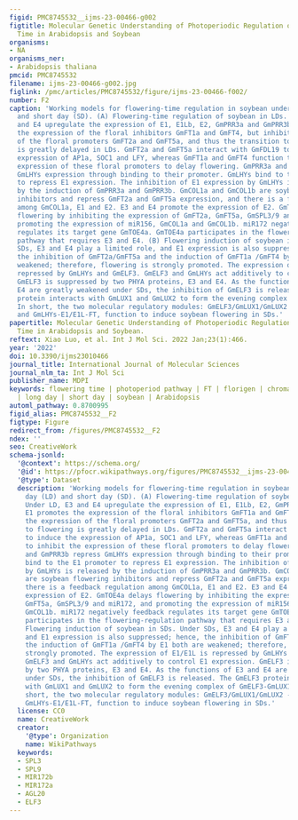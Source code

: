 ```yaml
---
figid: PMC8745532__ijms-23-00466-g002
figtitle: Molecular Genetic Understanding of Photoperiodic Regulation of Flowering
  Time in Arabidopsis and Soybean
organisms:
- NA
organisms_ner:
- Arabidopsis thaliana
pmcid: PMC8745532
filename: ijms-23-00466-g002.jpg
figlink: /pmc/articles/PMC8745532/figure/ijms-23-00466-f002/
number: F2
caption: 'Working models for flowering-time regulation in soybean under long day (LD)
  and short day (SD). (A) Flowering-time regulation of soybean in LDs. Under LD, E3
  and E4 upregulate the expression of E1, E1Lb, E2, GmPRR3a and GmPRR3b. E1 promotes
  the expression of the floral inhibitors GmFT1a and GmFT4, but inhibits the expression
  of the floral promoters GmFT2a and GmFT5a, and thus the transition to flowering
  is greatly delayed in LDs. GmFT2a and GmFT5a interact with GmFDL19 to induce the
  expression of AP1a, SOC1 and LFY, whereas GmFT1a and GmFT4 function to inhibit the
  expression of these floral promoters to delay flowering. GmPRR3a and GmPRR3b repress
  GmLHYs expression through binding to their promoter. GmLHYs bind to the E1 promoter
  to repress E1 expression. The inhibition of E1 expression by GmLHYs is released
  by the induction of GmPRR3a and GmPRR3b. GmCOL1a and GmCOL1b are soybean flowering
  inhibitors and repress GmFT2a and GmFT5a expression, and there is a feedback regulation
  among GmCOL1a, E1 and E2. E3 and E4 promote the expression of E2. GmTOE4a delays
  flowering by inhibiting the expression of GmFT2a, GmFT5a, GmSPL3/9 and miR172, and
  promoting the expression of miR156, GmCOL1a and GmCOL1b. miR172 negatively feedback
  regulates its target gene GmTOE4a. GmTOE4a participates in the flowering-regulation
  pathway that requires E3 and E4. (B) Flowering induction of soybean in SDs. Under
  SDs, E3 and E4 play a limited role, and E1 expression is also suppressed; hence,
  the inhibition of GmFT2a/GmFT5a and the induction of GmFT1a /GmFT4 by E1 both are
  weakened; therefore, flowering is strongly promoted. The expression of E1/E1L is
  repressed by GmLHYs and GmELF3. GmELF3 and GmLHYs act additively to control E1 expression.
  GmELF3 is suppressed by two PHYA proteins, E3 and E4. As the functions of E3 and
  E4 are greatly weakened under SDs, the inhibition of GmELF3 is released. The GmELF3
  protein interacts with GmLUX1 and GmLUX2 to form the evening complex of GmELF3-GmLUX1-GmLUX2.
  In short, the two molecular regulatory modules: GmELF3/GmLUX1/GmLUX2 -E1/E1L-FT
  and GmLHYs-E1/E1L-FT, function to induce soybean flowering in SDs.'
papertitle: Molecular Genetic Understanding of Photoperiodic Regulation of Flowering
  Time in Arabidopsis and Soybean.
reftext: Xiao Luo, et al. Int J Mol Sci. 2022 Jan;23(1):466.
year: '2022'
doi: 10.3390/ijms23010466
journal_title: International Journal of Molecular Sciences
journal_nlm_ta: Int J Mol Sci
publisher_name: MDPI
keywords: flowering time | photoperiod pathway | FT | florigen | chromatin modification
  | long day | short day | soybean | Arabidopsis
automl_pathway: 0.8700995
figid_alias: PMC8745532__F2
figtype: Figure
redirect_from: /figures/PMC8745532__F2
ndex: ''
seo: CreativeWork
schema-jsonld:
  '@context': https://schema.org/
  '@id': https://pfocr.wikipathways.org/figures/PMC8745532__ijms-23-00466-g002.html
  '@type': Dataset
  description: 'Working models for flowering-time regulation in soybean under long
    day (LD) and short day (SD). (A) Flowering-time regulation of soybean in LDs.
    Under LD, E3 and E4 upregulate the expression of E1, E1Lb, E2, GmPRR3a and GmPRR3b.
    E1 promotes the expression of the floral inhibitors GmFT1a and GmFT4, but inhibits
    the expression of the floral promoters GmFT2a and GmFT5a, and thus the transition
    to flowering is greatly delayed in LDs. GmFT2a and GmFT5a interact with GmFDL19
    to induce the expression of AP1a, SOC1 and LFY, whereas GmFT1a and GmFT4 function
    to inhibit the expression of these floral promoters to delay flowering. GmPRR3a
    and GmPRR3b repress GmLHYs expression through binding to their promoter. GmLHYs
    bind to the E1 promoter to repress E1 expression. The inhibition of E1 expression
    by GmLHYs is released by the induction of GmPRR3a and GmPRR3b. GmCOL1a and GmCOL1b
    are soybean flowering inhibitors and repress GmFT2a and GmFT5a expression, and
    there is a feedback regulation among GmCOL1a, E1 and E2. E3 and E4 promote the
    expression of E2. GmTOE4a delays flowering by inhibiting the expression of GmFT2a,
    GmFT5a, GmSPL3/9 and miR172, and promoting the expression of miR156, GmCOL1a and
    GmCOL1b. miR172 negatively feedback regulates its target gene GmTOE4a. GmTOE4a
    participates in the flowering-regulation pathway that requires E3 and E4. (B)
    Flowering induction of soybean in SDs. Under SDs, E3 and E4 play a limited role,
    and E1 expression is also suppressed; hence, the inhibition of GmFT2a/GmFT5a and
    the induction of GmFT1a /GmFT4 by E1 both are weakened; therefore, flowering is
    strongly promoted. The expression of E1/E1L is repressed by GmLHYs and GmELF3.
    GmELF3 and GmLHYs act additively to control E1 expression. GmELF3 is suppressed
    by two PHYA proteins, E3 and E4. As the functions of E3 and E4 are greatly weakened
    under SDs, the inhibition of GmELF3 is released. The GmELF3 protein interacts
    with GmLUX1 and GmLUX2 to form the evening complex of GmELF3-GmLUX1-GmLUX2. In
    short, the two molecular regulatory modules: GmELF3/GmLUX1/GmLUX2 -E1/E1L-FT and
    GmLHYs-E1/E1L-FT, function to induce soybean flowering in SDs.'
  license: CC0
  name: CreativeWork
  creator:
    '@type': Organization
    name: WikiPathways
  keywords:
  - SPL3
  - SPL9
  - MIR172b
  - MIR172a
  - AGL20
  - ELF3
---
```

